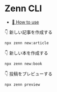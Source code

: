 # Zenn CLI

* [📘 How to use](https://zenn.dev/zenn/articles/zenn-cli-guide)

👇  新しい記事を作成する

```bash
npx zenn new:article
```

👇  新しい本を作成する

```bash
npx zenn new:book
```

👇  投稿をプレビューする

```bash
npx zenn preview
```

